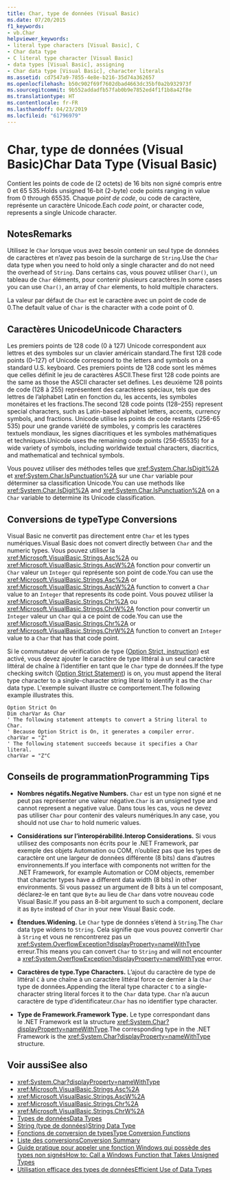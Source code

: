```yaml
---
title: Char, type de données (Visual Basic)
ms.date: 07/20/2015
f1_keywords:
- vb.Char
helpviewer_keywords:
- literal type characters [Visual Basic], C
- Char data type
- C literal type character [Visual Basic]
- data types [Visual Basic], assigning
- Char data type [Visual Basic], character literals
ms.assetid: cd7547a9-7855-4e8e-b216-35d74a362657
ms.openlocfilehash: b50c902f69f7602dbad4663dc35bf0a2b932973f
ms.sourcegitcommit: 9b552addadfb57fab0b9e7852ed4f1f1b8a42f8e
ms.translationtype: HT
ms.contentlocale: fr-FR
ms.lasthandoff: 04/23/2019
ms.locfileid: "61796979"
---
```

# <a name="char-data-type-visual-basic"></a><span data-ttu-id="654a3-102">Char, type de données (Visual Basic)</span><span class="sxs-lookup"><span data-stu-id="654a3-102">Char Data Type (Visual Basic)</span></span>
<span data-ttu-id="654a3-103">Contient les points de code de (2 octets) de 16 bits non signé compris entre 0 et 65 535.</span><span class="sxs-lookup"><span data-stu-id="654a3-103">Holds unsigned 16-bit (2-byte) code points ranging in value from 0 through 65535.</span></span> <span data-ttu-id="654a3-104">Chaque *point de code*, ou code de caractère, représente un caractère Unicode.</span><span class="sxs-lookup"><span data-stu-id="654a3-104">Each *code point*, or character code, represents a single Unicode character.</span></span>  
  
## <a name="remarks"></a><span data-ttu-id="654a3-105">Notes</span><span class="sxs-lookup"><span data-stu-id="654a3-105">Remarks</span></span>  
 <span data-ttu-id="654a3-106">Utilisez le `Char` lorsque vous avez besoin contenir un seul type de données de caractères et n’avez pas besoin de la surcharge de `String`.</span><span class="sxs-lookup"><span data-stu-id="654a3-106">Use the `Char` data type when you need to hold only a single character and do not need the overhead of `String`.</span></span> <span data-ttu-id="654a3-107">Dans certains cas, vous pouvez utiliser `Char()`, un tableau de `Char` éléments, pour contenir plusieurs caractères.</span><span class="sxs-lookup"><span data-stu-id="654a3-107">In some cases you can use `Char()`, an array of `Char` elements, to hold multiple characters.</span></span>  
  
 <span data-ttu-id="654a3-108">La valeur par défaut de `Char` est le caractère avec un point de code de 0.</span><span class="sxs-lookup"><span data-stu-id="654a3-108">The default value of `Char` is the character with a code point of 0.</span></span>  
  
## <a name="unicode-characters"></a><span data-ttu-id="654a3-109">Caractères Unicode</span><span class="sxs-lookup"><span data-stu-id="654a3-109">Unicode Characters</span></span>  
 <span data-ttu-id="654a3-110">Les premiers points de 128 code (0 à 127) Unicode correspondent aux lettres et des symboles sur un clavier américain standard.</span><span class="sxs-lookup"><span data-stu-id="654a3-110">The first 128 code points (0–127) of Unicode correspond to the letters and symbols on a standard U.S. keyboard.</span></span> <span data-ttu-id="654a3-111">Ces premiers points de 128 code sont les mêmes que celles définit le jeu de caractères ASCII.</span><span class="sxs-lookup"><span data-stu-id="654a3-111">These first 128 code points are the same as those the ASCII character set defines.</span></span> <span data-ttu-id="654a3-112">Les deuxième 128 points de code (128 à 255) représentent des caractères spéciaux, tels que des lettres de l’alphabet Latin en fonction du, les accents, les symboles monétaires et les fractions.</span><span class="sxs-lookup"><span data-stu-id="654a3-112">The second 128 code points (128–255) represent special characters, such as Latin-based alphabet letters, accents, currency symbols, and fractions.</span></span> <span data-ttu-id="654a3-113">Unicode utilise les points de code restants (256-65 535) pour une grande variété de symboles, y compris les caractères textuels mondiaux, les signes diacritiques et les symboles mathématiques et techniques.</span><span class="sxs-lookup"><span data-stu-id="654a3-113">Unicode uses the remaining code points (256-65535) for a wide variety of symbols, including worldwide textual characters, diacritics, and mathematical and technical symbols.</span></span>  
  
 <span data-ttu-id="654a3-114">Vous pouvez utiliser des méthodes telles que <xref:System.Char.IsDigit%2A> et <xref:System.Char.IsPunctuation%2A> sur une `Char` variable pour déterminer sa classification Unicode.</span><span class="sxs-lookup"><span data-stu-id="654a3-114">You can use methods like <xref:System.Char.IsDigit%2A> and <xref:System.Char.IsPunctuation%2A> on a `Char` variable to determine its Unicode classification.</span></span>  
  
## <a name="type-conversions"></a><span data-ttu-id="654a3-115">Conversions de type</span><span class="sxs-lookup"><span data-stu-id="654a3-115">Type Conversions</span></span>  
 <span data-ttu-id="654a3-116">Visual Basic ne convertit pas directement entre `Char` et les types numériques.</span><span class="sxs-lookup"><span data-stu-id="654a3-116">Visual Basic does not convert directly between `Char` and the numeric types.</span></span> <span data-ttu-id="654a3-117">Vous pouvez utiliser la <xref:Microsoft.VisualBasic.Strings.Asc%2A> ou <xref:Microsoft.VisualBasic.Strings.AscW%2A> fonction pour convertir un `Char` valeur un `Integer` qui représente son point de code.</span><span class="sxs-lookup"><span data-stu-id="654a3-117">You can use the <xref:Microsoft.VisualBasic.Strings.Asc%2A> or <xref:Microsoft.VisualBasic.Strings.AscW%2A> function to convert a `Char` value to an `Integer` that represents its code point.</span></span> <span data-ttu-id="654a3-118">Vous pouvez utiliser la <xref:Microsoft.VisualBasic.Strings.Chr%2A> ou <xref:Microsoft.VisualBasic.Strings.ChrW%2A> fonction pour convertir un `Integer` valeur un `Char` qui a ce point de code.</span><span class="sxs-lookup"><span data-stu-id="654a3-118">You can use the <xref:Microsoft.VisualBasic.Strings.Chr%2A> or <xref:Microsoft.VisualBasic.Strings.ChrW%2A> function to convert an `Integer` value to a `Char` that has that code point.</span></span>  
  
 <span data-ttu-id="654a3-119">Si le commutateur de vérification de type ([Option Strict, instruction](../../../visual-basic/language-reference/statements/option-strict-statement.md)) est activé, vous devez ajouter le caractère de type littéral à un seul caractère littéral de chaîne à l’identifier en tant que le `Char` type de données.</span><span class="sxs-lookup"><span data-stu-id="654a3-119">If the type checking switch ([Option Strict Statement](../../../visual-basic/language-reference/statements/option-strict-statement.md)) is on, you must append the literal type character to a single-character string literal to identify it as the `Char` data type.</span></span> <span data-ttu-id="654a3-120">L'exemple suivant illustre ce comportement.</span><span class="sxs-lookup"><span data-stu-id="654a3-120">The following example illustrates this.</span></span>  
  
```  
Option Strict On  
Dim charVar As Char  
' The following statement attempts to convert a String literal to Char.  
' Because Option Strict is On, it generates a compiler error.  
charVar = "Z"  
' The following statement succeeds because it specifies a Char literal.  
charVar = "Z"C  
```  
  
## <a name="programming-tips"></a><span data-ttu-id="654a3-121">Conseils de programmation</span><span class="sxs-lookup"><span data-stu-id="654a3-121">Programming Tips</span></span>  
  
- <span data-ttu-id="654a3-122">**Nombres négatifs.**</span><span class="sxs-lookup"><span data-stu-id="654a3-122">**Negative Numbers.**</span></span> <span data-ttu-id="654a3-123">`Char` est un type non signé et ne peut pas représenter une valeur négative.</span><span class="sxs-lookup"><span data-stu-id="654a3-123">`Char` is an unsigned type and cannot represent a negative value.</span></span> <span data-ttu-id="654a3-124">Dans tous les cas, vous ne devez pas utiliser `Char` pour contenir des valeurs numériques.</span><span class="sxs-lookup"><span data-stu-id="654a3-124">In any case, you should not use `Char` to hold numeric values.</span></span>  
  
- <span data-ttu-id="654a3-125">**Considérations sur l’interopérabilité.**</span><span class="sxs-lookup"><span data-stu-id="654a3-125">**Interop Considerations.**</span></span> <span data-ttu-id="654a3-126">Si vous utilisez des composants non écrits pour le .NET Framework, par exemple des objets Automation ou COM, n’oubliez pas que les types de caractère ont une largeur de données différente (8 bits) dans d’autres environnements.</span><span class="sxs-lookup"><span data-stu-id="654a3-126">If you interface with components not written for the .NET Framework, for example Automation or COM objects, remember that character types have a different data width (8 bits) in other environments.</span></span> <span data-ttu-id="654a3-127">Si vous passez un argument de 8 bits à un tel composant, déclarez-le en tant que `Byte` au lieu de `Char` dans votre nouveau code Visual Basic.</span><span class="sxs-lookup"><span data-stu-id="654a3-127">If you pass an 8-bit argument to such a component, declare it as `Byte` instead of `Char` in your new Visual Basic code.</span></span>  
  
- <span data-ttu-id="654a3-128">**Étendues.**</span><span class="sxs-lookup"><span data-stu-id="654a3-128">**Widening.**</span></span> <span data-ttu-id="654a3-129">Le `Char` type de données s’étend à `String`.</span><span class="sxs-lookup"><span data-stu-id="654a3-129">The `Char` data type widens to `String`.</span></span> <span data-ttu-id="654a3-130">Cela signifie que vous pouvez convertir `Char` à `String` et vous ne rencontrerez pas un <xref:System.OverflowException?displayProperty=nameWithType> erreur.</span><span class="sxs-lookup"><span data-stu-id="654a3-130">This means you can convert `Char` to `String` and will not encounter a <xref:System.OverflowException?displayProperty=nameWithType> error.</span></span>  
  
- <span data-ttu-id="654a3-131">**Caractères de type.**</span><span class="sxs-lookup"><span data-stu-id="654a3-131">**Type Characters.**</span></span> <span data-ttu-id="654a3-132">L’ajout du caractère de type de littéral `C` à une chaîne à un caractère littéral force ce dernier à la `Char` type de données.</span><span class="sxs-lookup"><span data-stu-id="654a3-132">Appending the literal type character `C` to a single-character string literal forces it to the `Char` data type.</span></span> <span data-ttu-id="654a3-133">`Char` n’a aucun caractère de type d’identificateur.</span><span class="sxs-lookup"><span data-stu-id="654a3-133">`Char` has no identifier type character.</span></span>  
  
- <span data-ttu-id="654a3-134">**Type de Framework.**</span><span class="sxs-lookup"><span data-stu-id="654a3-134">**Framework Type.**</span></span> <span data-ttu-id="654a3-135">Le type correspondant dans le .NET Framework est la structure <xref:System.Char?displayProperty=nameWithType>.</span><span class="sxs-lookup"><span data-stu-id="654a3-135">The corresponding type in the .NET Framework is the <xref:System.Char?displayProperty=nameWithType> structure.</span></span>  
  
## <a name="see-also"></a><span data-ttu-id="654a3-136">Voir aussi</span><span class="sxs-lookup"><span data-stu-id="654a3-136">See also</span></span>

- <xref:System.Char?displayProperty=nameWithType>
- <xref:Microsoft.VisualBasic.Strings.Asc%2A>
- <xref:Microsoft.VisualBasic.Strings.AscW%2A>
- <xref:Microsoft.VisualBasic.Strings.Chr%2A>
- <xref:Microsoft.VisualBasic.Strings.ChrW%2A>
- [<span data-ttu-id="654a3-137">Types de données</span><span class="sxs-lookup"><span data-stu-id="654a3-137">Data Types</span></span>](../../../visual-basic/language-reference/data-types/index.md)
- [<span data-ttu-id="654a3-138">String (type de données)</span><span class="sxs-lookup"><span data-stu-id="654a3-138">String Data Type</span></span>](../../../visual-basic/language-reference/data-types/string-data-type.md)
- [<span data-ttu-id="654a3-139">Fonctions de conversion de types</span><span class="sxs-lookup"><span data-stu-id="654a3-139">Type Conversion Functions</span></span>](../../../visual-basic/language-reference/functions/type-conversion-functions.md)
- [<span data-ttu-id="654a3-140">Liste des conversions</span><span class="sxs-lookup"><span data-stu-id="654a3-140">Conversion Summary</span></span>](../../../visual-basic/language-reference/keywords/conversion-summary.md)
- [<span data-ttu-id="654a3-141">Guide pratique pour appeler une fonction Windows qui possède des types non signés</span><span class="sxs-lookup"><span data-stu-id="654a3-141">How to: Call a Windows Function that Takes Unsigned Types</span></span>](../../../visual-basic/programming-guide/com-interop/how-to-call-a-windows-function-that-takes-unsigned-types.md)
- [<span data-ttu-id="654a3-142">Utilisation efficace des types de données</span><span class="sxs-lookup"><span data-stu-id="654a3-142">Efficient Use of Data Types</span></span>](../../../visual-basic/programming-guide/language-features/data-types/efficient-use-of-data-types.md)
